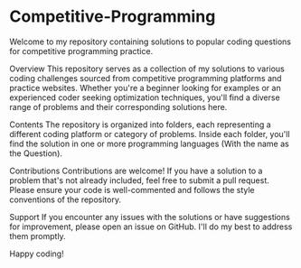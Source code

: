# Competitive-Programming

Welcome to my repository containing solutions to popular coding questions for competitive programming practice.

Overview
This repository serves as a collection of my solutions to various coding challenges sourced from competitive programming platforms and practice websites. Whether you're a beginner looking for examples or an experienced coder seeking optimization techniques, you'll find a diverse range of problems and their corresponding solutions here.

Contents
The repository is organized into folders, each representing a different coding platform or category of problems. Inside each folder, you'll find the solution in one or more programming languages (With the name as the Question).

Contributions
Contributions are welcome! If you have a solution to a problem that's not already included, feel free to submit a pull request. Please ensure your code is well-commented and follows the style conventions of the repository.

Support
If you encounter any issues with the solutions or have suggestions for improvement, please open an issue on GitHub. I'll do my best to address them promptly.

Happy coding!
